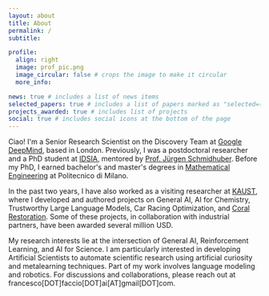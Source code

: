 ```yaml
---
layout: about
title: About
permalink: /
subtitle: 

profile:
  align: right
  image: prof_pic.png
  image_circular: false # crops the image to make it circular
  more_info:

news: true # includes a list of news items
selected_papers: true # includes a list of papers marked as "selected={true}"
projects_awarded: true # includes list of projects
social: true # includes social icons at the bottom of the page
---
```


 Ciao! I'm a Senior Research Scientist on the Discovery Team at [Google DeepMind](https://deepmind.google/), based in London. Previously, I was a postdoctoral researcher and a PhD student at [IDSIA](https://www.idsia.usi-supsi.ch/), mentored by [Prof. Jürgen Schmidhuber](https://people.idsia.ch/~juergen/). Before my PhD, I earned bachelor's and master's degrees in [Mathematical Engineering](https://www.polimi.it/en/education/laurea-magistrale-programmes/programme-detail/mathematical-engineering-1) at Politecnico di Milano.

In the past two years, I have also worked as a visiting researcher at [KAUST](https://www.kaust.edu.sa/en/), where I developed and authored projects on General AI, AI for Chemistry, Trustworthy Large Language Models, Car Racing Optimization, and [Coral Restoration](https://www.kaust.edu.sa/html/reefscape/). Some of these projects, in collaboration with industrial partners, have been awarded several million USD.

My research interests lie at the intersection of General AI, Reinforcement Learning, and AI for Science. I am particularly interested in developing Artificial Scientists to automate scientific research using artificial curiosity and metalearning techniques. Part of my work involves language modeling and robotics. For discussions and collaborations, please reach out at  francesco[DOT]faccio[DOT]ai[AT]gmail[DOT]com.
 <div style="height: 10px;"></div> <!-- Adjust the height as needed -->
